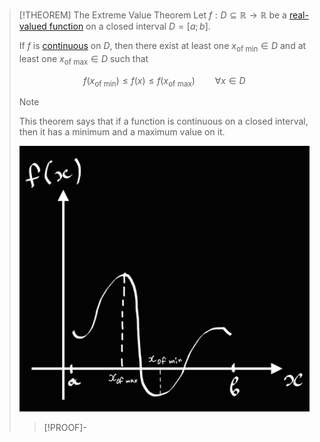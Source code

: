 >[!THEOREM] The Extreme Value Theorem
>Let $f: D \subseteq \mathbb{R} \to \mathbb{R}$ be a [real-valued function](../Real-Valued%20Function.md) on a closed interval $D = [a;b]$.
>
>If $f$ is [continuous](Continuity.md) on $D$, then there exist at least one $x_{\text{of min}} \in D$ and at least one $x_{\text{of max}} \in D$ such that
>
>$$f(x_{\text{of min}}) \le f(x) \le f(x_{\text{of max}}) \qquad \forall x \in D$$
>
>>[!NOTE]
>>This theorem says that if a function is continuous on a closed interval, then it has a minimum and a maximum value on it.
>
>![](Resources/Minimum%20and%20Maximum%20of%20Continuous%20Functions.png)
>
>>[!PROOF]-
